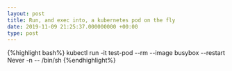 ```yaml
---
layout: post
title: Run, and exec into, a kubernetes pod on the fly
date: 2019-11-09 21:25:37.000000000 +00:00
type: post
---
```


{%highlight bash%}
kubectl run -it test-pod --rm --image busybox --restart Never -n <namespace> -- /bin/sh
{%endhighlight%}
